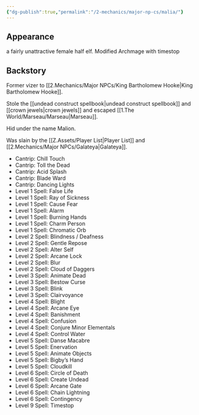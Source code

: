 ```yaml
---
{"dg-publish":true,"permalink":"/2-mechanics/major-np-cs/malia/"}
---
```


## Appearance
a fairly unattractive female half elf. Modified Archmage with timestop

## Backstory
Former vizer to [[2.Mechanics/Major NPCs/King Bartholomew Hooke\|King Bartholomew Hooke]]. 

Stole the [[undead construct spellbook\|undead construct spellbook]] and [[crown jewels\|crown jewels]] and escaped [[1.The World/Marseau/Marseau\|Marseau]].  

Hid under the name Malion.

Was slain by the [[Z.Assets/Player List\|Player List]] and [[2.Mechanics/Major NPCs/Galateya\|Galateya]]. 

- Cantrip: Chill Touch
- Cantrip: Toll the Dead
- Cantrip: Acid Splash
- Cantrip: Blade Ward
- Cantrip: Dancing Lights
- Level 1 Spell: False Life
- Level 1 Spell: Ray of Sickness
- Level 1 Spell: Cause Fear
- Level 1 Spell: Alarm
- Level 1 Spell: Burning Hands
- Level 1 Spell: Charm Person
- Level 1 Spell: Chromatic Orb
- Level 2 Spell: Blindness / Deafness
- Level 2 Spell: Gentle Repose
- Level 2 Spell: Alter Self
- Level 2 Spell: Arcane Lock
- Level 2 Spell: Blur
- Level 2 Spell: Cloud of Daggers
- Level 3 Spell: Animate Dead
- Level 3 Spell: Bestow Curse
- Level 3 Spell: Blink
- Level 3 Spell: Clairvoyance
- Level 4 Spell: Blight
- Level 4 Spell: Arcane Eye
- Level 4 Spell: Banishment
- Level 4 Spell: Confusion
- Level 4 Spell: Conjure Minor Elementals
- Level 4 Spell: Control Water
- Level 5 Spell: Danse Macabre
- Level 5 Spell: Enervation
- Level 5 Spell: Animate Objects
- Level 5 Spell: Bigby’s Hand
- Level 5 Spell: Cloudkill
- Level 6 Spell: Circle of Death
- Level 6 Spell: Create Undead
- Level 6 Spell: Arcane Gate
- Level 6 Spell: Chain Lightning
- Level 6 Spell: Contingency
- Level 9 Spell: Timestop